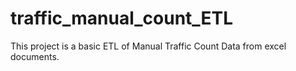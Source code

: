 # traffic_manual_count_ETL

This project is a basic ETL of Manual Traffic Count Data from excel documents.
